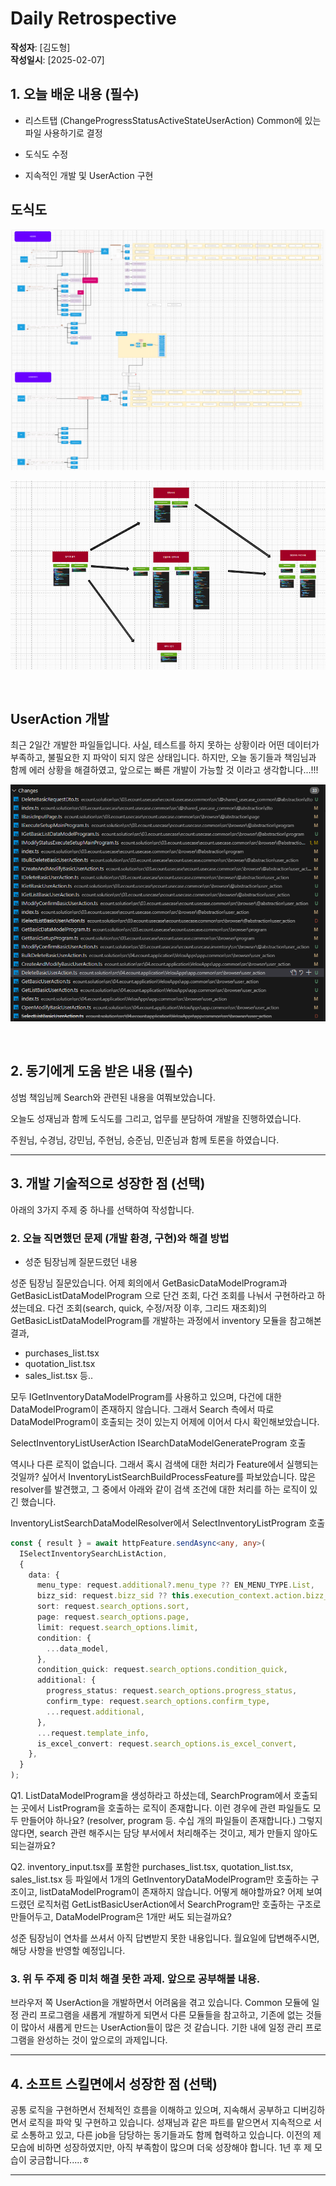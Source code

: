 # Daily Retrospective

**작성자**: [김도형]  
**작성일시**: [2025-02-07]

## 1. 오늘 배운 내용 (필수)

- 리스트탭 (ChangeProgressStatusActiveStateUserAction) Common에 있는 파일 사용하기로 결정

- 도식도 수정

- 지속적인 개발 및 UserAction 구현

## 도식도

![alt text](../ref/김도형_이미지/image1.png)

![alt text](../ref/김도형_이미지/image2.png)

<br>

## UserAction 개발

최근 2일간 개발한 파일들입니다. 사실, 테스트를 하지 못하는 상황이라 어떤 데이터가 부족하고, 불필요한 지 파악이 되지 않은 상태입니다. 하지만, 오늘 동기들과 책임님과 함께 에러 상황을 해결하였고, 앞으로는 빠른 개발이 가능할 것 이라고 생각합니다...!!!

![alt text](../ref/김도형_이미지/image3.png)

<br>

## 2. 동기에게 도움 받은 내용 (필수)

성범 책임님께 Search와 관련된 내용을 여쭤보았습니다.

오늘도 성재님과 함께 도식도를 그리고, 업무를 분담하여 개발을 진행하였습니다.

주원님, 수경님, 강민님, 주현님, 승준님, 민준님과 함께 토론을 하였습니다.

---

## 3. 개발 기술적으로 성장한 점 (선택)

아래의 3가지 주제 중 하나를 선택하여 작성합니다.

### 2. 오늘 직면했던 문제 (개발 환경, 구현)와 해결 방법

- 성준 팀장님께 질문드렸던 내용

성준 팀장님 질문있습니다. 어제 회의에서 GetBasicDataModelProgram과 GetBasicListDataModelProgram 으로 단건 조회, 다건 조회를 나눠서 구현하라고 하셨는데요.
다건 조회(search, quick, 수정/저장 이후, 그리드 재조회)의 GetBasicListDataModelProgram를 개발하는 과정에서 inventory 모듈을 참고해본 결과,

- purchases_list.tsx
- quotation_list.tsx
- sales_list.tsx 등..

모두 IGetInventoryDataModelProgram를 사용하고 있으며, 다건에 대한 DataModelProgram이 존재하지 않습니다.
그래서 Search 측에서 따로 DataModelProgram이 호출되는 것이 있는지 어제에 이어서 다시 확인해보았습니다.

SelectInventoryListUserAction
ISearchDataModelGenerateProgram 호출

역시나 다른 로직이 없습니다. 그래서 혹시 검색에 대한 처리가 Feature에서 실행되는 것일까? 싶어서 InventoryListSearchBuildProcessFeature를 파보았습니다. 많은 resolver를 발견했고,
그 중에서 아래와 같이 검색 조건에 대한 처리를 하는 로직이 있긴 했습니다.

InventoryListSearchDataModelResolver에서 SelectInventoryListProgram 호출

```ts
const { result } = await httpFeature.sendAsync<any, any>(
  ISelectInventorySearchListAction,
  {
    data: {
      menu_type: request.additional?.menu_type ?? EN_MENU_TYPE.List,
      bizz_sid: request.bizz_sid ?? this.execution_context.action.bizz_sid,
      sort: request.search_options.sort,
      page: request.search_options.page,
      limit: request.search_options.limit,
      condition: {
        ...data_model,
      },
      condition_quick: request.search_options.condition_quick,
      additional: {
        progress_status: request.search_options.progress_status,
        confirm_type: request.search_options.confirm_type,
        ...request.additional,
      },
      ...request.template_info,
      is_excel_convert: request.search_options.is_excel_convert,
    },
  }
);
```

Q1. ListDataModelProgram을 생성하라고 하셨는데, SearchProgram에서 호출되는 곳에서 ListProgram을 호출하는 로직이 존재합니다. 이런 경우에 관련 파일들도
모두 만들어야 하나요? (resolver, program 등. 수십 개의 파일들이 존재합니다.) 그렇지 않다면, search 관련 해주시는 담당 부서에서 처리해주는 것이고, 제가 만들지 않아도 되는걸까요?

Q2. inventory_input.tsx를 포함한 purchases_list.tsx, quotation_list.tsx, sales_list.tsx 등 파일에서 1개의 GetInventoryDataModelProgram만 호출하는 구조이고,
listDataModelProgram이 존재하지 않습니다. 어떻게 해야할까요? 어제 보여드렸던 로직처럼 GetListBasicUserAction에서 SearchProgram만 호출하는 구조로 만들어두고, DataModelProgram은
1개만 써도 되는걸까요?

성준 팀장님이 연차를 쓰셔서 아직 답변받지 못한 내용입니다. 월요일에 답변해주시면, 해당 사항을 반영할 예정입니다.

### 3. 위 두 주제 중 미처 해결 못한 과제. 앞으로 공부해볼 내용.

브라우저 쪽 UserAction을 개발하면서 어려움을 겪고 있습니다. Common 모듈에 일정 관리 프로그램을 새롭게 개발하게 되면서 다른 모듈들을 참고하고, 기존에 없는 것들이 많아서 새롭게 만드는 UserAction들이 많은 것 같습니다. 기한 내에 일정 관리 프로그램을 완성하는 것이 앞으로의 과제입니다.

---

## 4. 소프트 스킬면에서 성장한 점 (선택)

공통 로직을 구현하면서 전체적인 흐름을 이해하고 있으며, 지속해서 공부하고 디버깅하면서 로직을 파악 및 구현하고 있습니다. 성재님과 같은 파트를 맡으면서 지속적으로 서로 소통하고 있고, 다른 job을 담당하는 동기들과도 함께 협력하고 있습니다. 이전의 제 모습에 비하면 성장하였지만, 아직 부족함이 많으며 더욱 성장해야 합니다. 1년 후 제 모습이 궁금합니다.....ㅎ

---
